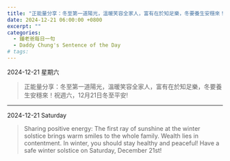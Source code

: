```yaml
---
title: "正能量分享：冬至第一道陽光，溫暖笑容全家人，富有在於知足樂，冬要養生安穩來！祝週六，12月21日冬至平安! <br> Sharing positive energy: The first ray of sunshine at the winter solstice brings warm smiles to the whole family. Wealth lies in contentment. In winter, you should stay healthy and peaceful! Have a safe winter solstice on Saturday, December 21st!"
date: 2024-12-21 06:00:00 +0800
excerpt: ""
categories:
  - 鍾老爸每日一句
  - Daddy Chung's Sentence of the Day
# tags:
---
```


2024-12-21 星期六

> 正能量分享：冬至第一道陽光，溫暖笑容全家人，富有在於知足樂，冬要養生安穩來！祝週六，12月21日冬至平安!

---

2024-12-21 Saturday

> Sharing positive energy: The first ray of sunshine at the winter solstice brings warm smiles to the whole family. Wealth lies in contentment. In winter, you should stay healthy and peaceful! Have a safe winter solstice on Saturday, December 21st!
